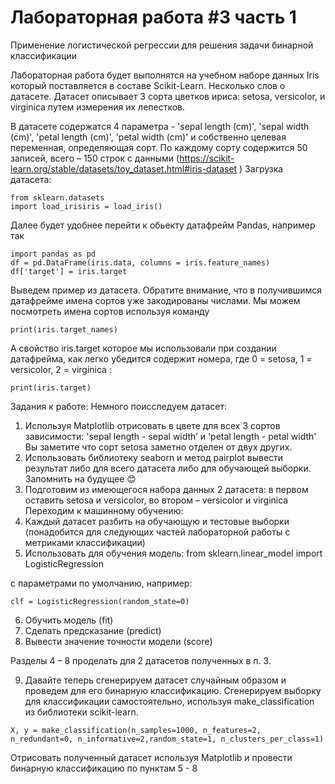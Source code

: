 # Лабораторная работа #3 часть 1
Применение логистической регрессии для решения задачи бинарной классификации

Лабораторная работа будет выполнятся на учебном наборе данных Iris который поставляется в составе Scikit-Learn. Несколько слов о датасете. Датасет описывает 3 сорта цветков ириса: setosa, versicolor, и virginica путем измерения их лепестков. 
  

В датасете содержатся 4 параметра - 'sepal length (cm)', 'sepal width (cm)', 'petal length (cm)', 'petal width (cm)' и собственно целевая переменная, определяющая сорт. По каждому сорту  содержится 50 записей, всего – 150 строк с данными (https://scikit-learn.org/stable/datasets/toy_dataset.html#iris-dataset
)
Загрузка датасета:
```
from sklearn.datasets 
import load_irisiris = load_iris()
```
 Далее будет удобнее перейти к обьекту датафрейм Pandas, например так
 ```
import pandas as pd
df = pd.DataFrame(iris.data, columns = iris.feature_names)
df['target'] = iris.target
```

Выведем пример из датасета. Обратите внимание, что в получившимся датафрейме имена сортов уже закодированы числами. Мы можем посмотреть имена сортов используя команду 
```
print(iris.target_names)
```
А свойство  iris.target которое мы использовали при создании датафрейма, как легко убедится содержит номера, где  0 = setosa, 1 = versicolor, 2 = virginica  :
```
print(iris.target)
```
Задания к работе:
Немного поисследуем датасет:
1.	Используя Matplotlib отрисовать в цвете для всех 3 сортов зависимости: 'sepal length  - sepal width’ и 'petal length  - petal width'
Вы заметите что сорт setosa заметно отделен от двух других.
2.	Использовать библиотеку seaborn и метод pairplot вывести результат либо для всего датасета либо для обучающей выборки. Запомнить на будущее 😊
3.	Подготовим из имеющегося набора данных 2 датасета: в первом оставить setosa и versicolor, во втором – versicolor и  virginica  
Переходим к машинному обучению:
4.	Каждый датасет разбить на обучающую и тестовые выборки (понадобится для следующих частей лабораторной работы с метриками классификации)
5.	Использовать для обучения модель: 
from sklearn.linear_model import LogisticRegression

с параметрами по умолчанию, например:
```
clf = LogisticRegression(random_state=0)
```
6.	Обучить модель (fit)
7.	Сделать предсказание (predict)
8.	Вывести значение точности модели (score)

Разделы 4 – 8 проделать для 2 датасетов полученных  в п. 3.

9.	Давайте  теперь сгенерируем датасет случайным образом и проведем для его бинарную классификацию.
Сгенерируем выборку для классификации самостоятельно, используя make_classification из библиотеки scikit-learn.
```
X, y = make_classification(n_samples=1000, n_features=2, n_redundant=0, n_informative=2,random_state=1, n_clusters_per_class=1)
```
Отрисовать полученный датасет используя Matplotlib и провести бинарную классификацию по пунктам 5 - 8



